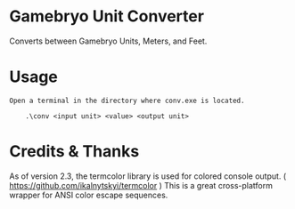 
# Gamebryo Unit Converter

 Converts between Gamebryo Units, Meters, and Feet.

# Usage
	Open a terminal in the directory where conv.exe is located.
	
		.\conv <input unit> <value> <output unit>

# Credits & Thanks
As of version 2.3, the termcolor library is used for colored console output.
( https://github.com/ikalnytskyi/termcolor )
This is a great cross-platform wrapper for ANSI color escape sequences.
